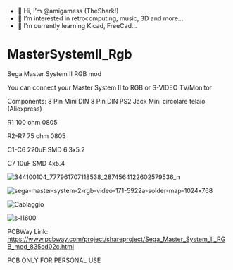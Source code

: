 - 👋 Hi, I’m @amigamess (TheShark!)
- 👀 I’m interested in retrocomputing, music, 3D and more...
- 🌱 I’m currently learning Kicad, FreeCad...
  
# MasterSystemII_Rgb
Sega Master System II RGB mod

You can connect your Master System II to RGB or S-VIDEO TV/Monitor

Components:
8 Pin Mini DIN 8 Pin DIN PS2 Jack Mini circolare telaio (Aliexpress)

R1 100 ohm 0805 

R2-R7 75 ohm 0805 

C1-C6 220uF SMD 6.3x5.2

C7 10uF SMD 4x5.4


![344100104_777961707118538_2874564122602579536_n](https://github.com/amigamess/MasterSystemII_Rgb/assets/82521152/bf0cf3f0-9d08-4b48-b585-7907bba7793d)

![sega-master-system-2-rgb-video-171-5922a-solder-map-1024x768](https://github.com/amigamess/MasterSystemII_Rgb/assets/82521152/a2d28062-77cb-4b19-85e9-5fd36c1310f8)

![Cablaggio](https://github.com/amigamess/MasterSystemII_Rgb/assets/82521152/cebce24b-fc74-4a2d-801e-8a3f1d74515d)

![s-l1600](https://github.com/amigamess/MasterSystemII_Rgb/assets/82521152/02d51f3b-9888-4607-aabc-4409deca6632)


PCBWay Link: https://www.pcbway.com/project/shareproject/Sega_Master_System_II_RGB_mod_835cd02c.html

PCB ONLY FOR PERSONAL USE
